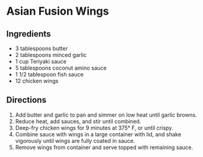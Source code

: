 # Asian Fusion Wings
## Ingredients
-   3 tablespoons butter
-   2 tablespoons minced garlic
-   1 cup Teriyaki sauce
-   5 tablespoons coconut amino sauce
-   1 1/2 tablespoon fish sauce
-   12 chicken wings

## Directions
1.  Add butter and garlic to pan and simmer on low heat until garlic browns.
2.  Reduce heat, add sauces, and stir until combined.
3.  Deep-fry chicken wings for 9 minutes at 375° F, or until crispy.
4.  Combine sauce with wings in a large container with lid, and shake vigorously until wings are fully coated in sauce.
5.  Remove wings from container and serve topped with remaining sauce. 